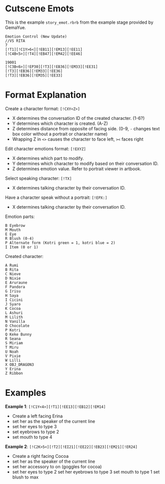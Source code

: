 # Cutscene Emots
This is the example `story_emot.rbrb` from the example stage provided by GemaYue.

```
Emotion Control (New Update)
//VS RITA
7
[!T1][!C1Y>6<][!EB11][!EM13][!EE11]
[!C4B<5>][!T4][!EB47][!EM42][!EE46]

19001
[!C3B<6>][!EP30][!T3][!EB36][!EM33][!EE31]
[!T3][!EB36][!EM33][!EE36]
[!T3][!EB36][!EM35][!EE33]
```

# Format Explanation

Create a character format: `[!CXY<Z>]`
- X determines the conversation ID of the created character. (1-6?)
- Y determines which character is created. (A-Z)
- Z determines distance from opposite of facing side. (0-9, `-` changes text box color without a portrait or character name)
- Wrapping Z in `<>` causes the character to face left, `><` faces right
 
Edit character emotions format: `[!EXYZ]`
- X determines which part to modify.
- Y determines which character to modify based on their conversation ID.
- Z determines emotion value.  Refer to portrait viewer in artbook.
 
Select speaking character: `[!TX]`
- X determines talking character by their conversation ID.

Have a character speak without a portrait: `[!EPX:]`
- X determines talking character by their conversation ID.

Emotion parts:
```
B Eyebrow
M Mouth
E Eye
R Blush (0-4)
P Alternate form (Kotri green = 1, kotri blue = 2)
I Item (0 or 1)
```
 
Created character:
```
A Rumi
B Rita
C Nieve
D Nixie
E Aruraune
F Pandora
G Irisu
H Saya
I Cicini
J Syaro
K Cocoa
L Ashuri
M Lilith
N Vanilla
O Chocolate
P Kotri
Q Keke Bunny
R Seana
S Miriam
T Miru
U Noah
V Pixie
W Lilli
X OBJ_DRAGON3
Y Erina
Z Ribbon
```
 
# Examples

**Example 1**: `[!C1Y<4>][!T1][!EE13][!EB12][!EM14]`
- Create a left facing Erina
- set her as the speaker of the current line
- set her eyes to type 3
- set eyebrows to type 2
- set mouth to type 4
 
**Example 2**: `[!C2K>5<][!T2][!EI21][!EE22][!EB23][!EM21][!ER24]`
- Create a right facing Cocoa
- set her as the speaker of the current line
- set her accessory to on (goggles for cocoa)
- set her eyes to type 2
set her eyebrows to type 3
set mouth to type 1
set blush to max
